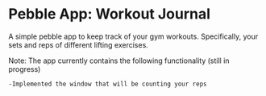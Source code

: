 Pebble App: Workout Journal
======================

A simple pebble app to keep track of your gym workouts. Specifically, your sets and reps of different lifting exercises.

Note: The app currently contains the following functionality (still in progress)

	-Implemented the window that will be counting your reps
